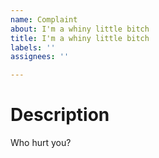 ```yaml
---
name: Complaint
about: I'm a whiny little bitch
title: I'm a whiny little bitch
labels: ''
assignees: ''

---
```


# Description
Who hurt you?
